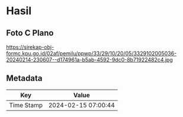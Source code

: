 # Hasil

## Foto C Plano

https://sirekap-obj-formc.kpu.go.id/02af/pemilu/ppwp/33/29/10/20/05/3329102005036-20240214-230607--d174961a-b5ab-4592-9dc0-8b71922482c4.jpg


## Metadata

| Key        | Value               |
| ---------- | ------------------- |
| Time Stamp | 2024-02-15 07:00:44 |



